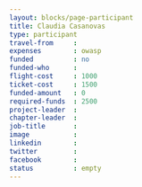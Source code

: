 ```yaml
---
layout: blocks/page-participant
title: Claudia Casanovas
type: participant
travel-from     :
expenses        : owasp
funded          : no
funded-who      :
flight-cost     : 1000
ticket-cost     : 1500
funded-amount   : 0
required-funds  : 2500
project-leader  :
chapter-leader  :
job-title       :
image           :
linkedin        :
twitter         :
facebook        :
status          : empty
---
```


<!-- put more details about participant here -->
